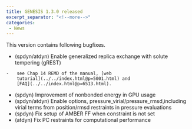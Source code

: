 ```yaml
---
title: GENESIS 1.3.0 released
excerpt_separator: "<!--more-->"
categories:
 - News
---
```


This version contains following bugfixes.

-   (spdyn/atdyn) Enable generalized replica exchange with solute
    tempering (gREST)
<!--more-->
    -   see Chap 14 REMD of the manual, [web
        tutorial](../../index.html@p=5001.html) and
        [FAQ](../../index.html@p=6513.html).
-   (spdyn) Improvement of nonbonded energy in GPU usage
-   (spdyn/atdyn) Enable options,
    pressure_virial/pressure_rmsd,including virial terms from
    position/rmsd restraints in pressure evaluations
-   (spdyn) Fix setup of AMBER FF when constraint is not set
-   (atdyn) Fix PC restraints for computational performance
